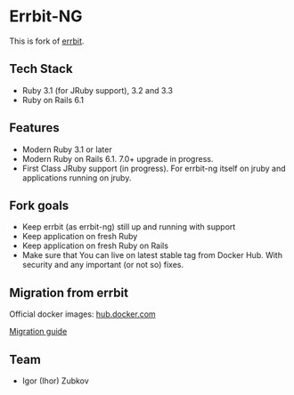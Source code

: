 # Errbit-NG

This is fork of [errbit](https://github.com/errbit/errbit).

## Tech Stack

* Ruby 3.1 (for JRuby support), 3.2 and 3.3
* Ruby on Rails 6.1

## Features

* Modern Ruby 3.1 or later
* Modern Ruby on Rails 6.1. 7.0+ upgrade in progress.
* First Class JRuby support (in progress). For errbit-ng itself on jruby and applications running on jruby.

## Fork goals

* Keep errbit (as errbit-ng) still up and running with support
* Keep application on fresh Ruby
* Keep application on fresh Ruby on Rails
* Make sure that You can live on latest stable tag from Docker Hub. With security and any important (or not so) fixes.

## Migration from errbit

Official docker images: [hub.docker.com](https://hub.docker.com/r/biow0lf/errbit-ng)

[Migration guide](MIGRATION.md)

## Team

* Igor (Ihor) Zubkov
